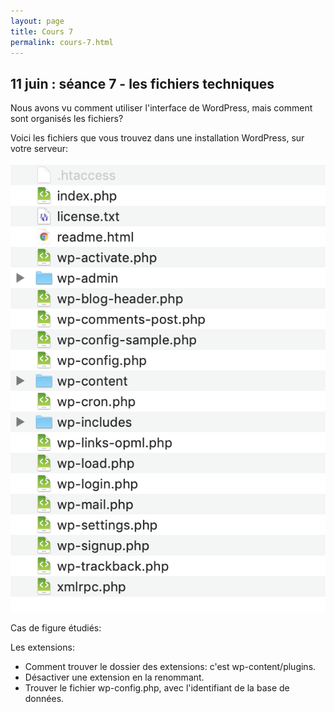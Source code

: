 ```yaml
---
layout: page
title: Cours 7
permalink: cours-7.html
---
```


## 11 juin : séance 7 - les fichiers techniques

Nous avons vu comment utiliser l'interface de WordPress, mais comment sont organisés les fichiers?

Voici les fichiers que vous trouvez dans une installation WordPress, sur votre serveur:

![Fichiers de WordPress](images/fichiers-wordpress.png)

Cas de figure étudiés:

Les extensions:

- Comment trouver le dossier des extensions: c'est wp-content/plugins.
- Désactiver une extension en la renommant.
- Trouver le fichier wp-config.php, avec l'identifiant de la base de données.